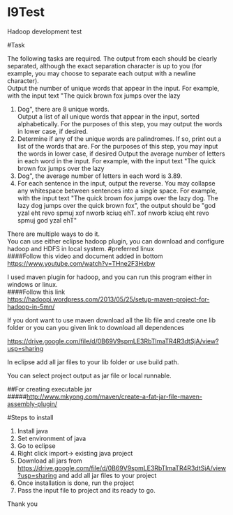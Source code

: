 # I9Test
Hadoop development test 

#Task 

The following tasks are required. The output from each should be clearly separated, although the exact separation character is up to you (for example, you may choose to separate each output with a newline character).<br>
Output the number of unique words that appear in the input. For example, with the input text "The quick brown fox jumps over the lazy<br>
1. Dog", there are 8 unique words.<br>
Output a list of all unique words that appear in the input, sorted alphabetically. For the purposes of this step, you may output the words in lower case, if desired.<br>
3. Determine if any of the unique words are palindromes. If so, print out a list of the words that are. For the purposes of this step, you may input the words in lower case, if desired Output the average number of letters in each word in the input. For example, with the input text "The quick brown fox jumps over the lazy<br>
4. Dog", the average number of letters in each word is 3.89.<br>
5. For each sentence in the input, output the reverse. You may collapse any whitespace between sentences into a single space. For example, with the input text "The quick brown fox jumps over the lazy dog. The lazy dog jumps over the quick brown fox", the output should be "god yzal eht revo spmuj xof nworb kciuq ehT. xof nworb kciuq eht revo spmuj god yzal ehT"<br>

There are multiple ways to do it. <br>
You can use either eclipse hadoop plugin, you can download and configure hadoop and HDFS in local system. #preferred linux <br> 
####Follow this video and document added in bottom <br> 
https://www.youtube.com/watch?v=THne2F3Hxbw <br>


I used maven plugin for hadoop, and you can run this program either in windows or linux.  <br>
####Follow this link<br>
https://hadoopi.wordpress.com/2013/05/25/setup-maven-project-for-hadoop-in-5mn/<br>

If you dont want to use maven download all the lib file and create one lib folder or you can you given link to download all dependences<br> 

https://drive.google.com/file/d/0B69V9spmLE3RbTlmaTR4R3dtSjA/view?usp=sharing <br>

In eclipse add all jar files to your lib folder or use build path.<br> 

You can select project output as jar file or local runnable. <br> 

##For creating executable jar <br>
#####http://www.mkyong.com/maven/create-a-fat-jar-file-maven-assembly-plugin/ <br>

#Steps to install 
1. Install java <br>
2. Set environment of java <br>
3. Go to eclipse <br>
4. Right click import-> existing java project <br>
5. Download all jars from https://drive.google.com/file/d/0B69V9spmLE3RbTlmaTR4R3dtSjA/view?usp=sharing and add all jar files to your project <br>
6. Once installation is done, run the project <br>
7. Pass the input file to project and its ready to go. <br> 

Thank you 





